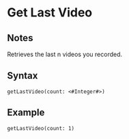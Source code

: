 # Get Last Video
## Notes
Retrieves the last n videos you recorded.
## Syntax
```
getLastVideo(count: <#Integer#>)
```
## Example
```
getLastVideo(count: 1)
```
